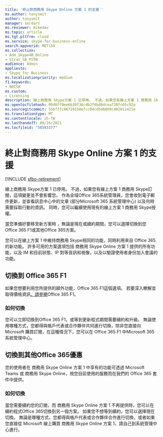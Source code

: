 ```yaml
---
title: '終止對商務用 Skype Online 方案 1 的支援 '
ms.author: tonysmit
author: tonysmit
manager: serdars
ms.reviewer: mikedav
ms.topic: article
ms.tgt.pltfrm: cloud
ms.service: skype-for-business-online
search.appverid: MET150
ms.collection:
- Adm_Skype4B_Online
- Strat_SB_PSTN
audience: Admin
appliesto:
- Skype for Business
ms.localizationpriority: medium
f1.keywords:
- NOCSH
ms.custom:
- Licensing
description: 線上商務用 Skype方案 1 已停用。 不過，如果您有線上方案 1 商務用 Skype訂閱，這項變更並不會影響您。 當您準備好要移至新方案時 ，無論是現在或續約期間，您都有三個選項。
ms.openlocfilehash: 0946ff0ee6b38f36cdb2f6bd8dcea728fc65c92a
ms.sourcegitcommit: 556fffc96729150efcc04cd5d6069c402012421e
ms.translationtype: MT
ms.contentlocale: zh-TW
ms.lasthandoff: 08/26/2021
ms.locfileid: "58583377"
---
```

# <a name="skype-for-business-online-plan-1-retirement"></a>終止對商務用 Skype Online 方案 1 的支援 

[!INCLUDE [sfbo-retirement](../../../Hub/includes/sfbo-retirement.md)]

線上商務用 Skype方案 1 已停用。 不過，如果您有線上方案 1 商務用 Skype訂閱，這項變更並不會影響您。 作為全域Office 365系統管理員，您會收到電子郵件更新，並查看訊息中心中的文章 (部分Microsoft 365 系統管理中心) 以及何時需要採取行動的資訊。 同時，您可以繼續使用現有的線上方案 1 商務用 Skype授權。

當您準備好要移至新方案時 ，無論是現在或續約期間，您可以選擇切換到您Office 365 F1或其他Office 365方案。

您可以在線上方案 1 中維持商務用 Skype相同的功能，同時利用來自 Office 365 的新功能。 許多可用的方案選項包括 商務用 Skype Online 方案 1 提供的所有功能，以及 IM 和目前狀態、IP 對等音訊和視像，以及以驗證使用者身份加入會議的功能。


## <a name="switching-to-office-365-f1"></a>切換到 Office 365 F1

如果您想要利用您所提供的額外功能，Office 365 F1這個選項。 若要深入瞭解並取得價格資訊[，請參閱](https://products.office.com/business/office-365-f1)Office 365 F1。


### <a name="how-to-switch"></a>如何切換 

您可以立即切換到Office 365 F1，或等到更新程式期間需要續約和升級。 無論使用哪種方式，您都得與帳戶代表或合作夥伴共同進行切換，除非您直接向 Microsoft 購買訂閱，在這種情況下，您可以在 Office 365 F1 中Microsoft 365 系統管理中心。


## <a name="switching-to-another-office-365-offer"></a>切換到其他Office 365優惠

您的使用者在 商務用 Skype Online 方案 1 中享有的功能可透過 Microsoft Teams 或 商務用 Skype Online，視您目前使用的服務而在我們的 Office 365 套件中提供。 

### <a name="how-to-switch"></a>如何切換 

當您需要續約您的訂閱，而 商務用 Skype Online 方案 1 不再提供時，您可以在續約程式Office 365切換到另一個方案。 如果您不想等到續約，您可以選擇現在切換。 無論是哪種方式，您都得與帳戶代表或合作夥伴合作進行切換，或者如果您直接從 Microsoft 線上購買 商務用 Skype Online 方案 1，請自己到系統管理中心進行。
